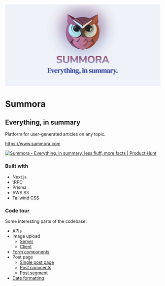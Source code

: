![Summora hero image](public/og-summora-230411.png)

# Summora

## Everything, in summary

Platform for user-generated articles on any topic.

https://www.summora.com

<a href="https://www.producthunt.com/posts/summora?utm_source=badge-featured&utm_medium=badge&utm_souce=badge-summora" target="_blank"><img src="https://api.producthunt.com/widgets/embed-image/v1/featured.svg?post_id=400850&theme=light" alt="Summora - Everything&#0044;&#0032;in&#0032;summary&#0044;&#0032;less&#0032;fluff&#0044;&#0032;more&#0032;facts | Product Hunt" style="width: 200px; height: 54px;" width="250" height="54" /></a>

### Built with

- Next.js
- tRPC
- Prisma
- AWS S3
- Tailwind CSS

### Code tour

Some interesting parts of the codebase:

- [APIs](https://github.com/bennettdams/summora/tree/main/src/server/routers)
- Image upload
  - [Server](https://github.com/bennettdams/summora/blob/main/src/server/cloud-storage.ts)
  - [Client](https://github.com/bennettdams/summora/blob/main/src/services/cloud-service.ts)
- [Form components](https://github.com/bennettdams/summora/blob/main/src/components/form.tsx)
- Post page
  - [Single post page](https://github.com/bennettdams/summora/blob/main/src/components/pages/post/PostPage.tsx)
  - [Post comments](https://github.com/bennettdams/summora/blob/main/src/components/pages/post/post-comments.tsx)
  - [Post segment](https://github.com/bennettdams/summora/blob/main/src/components/pages/post/PostSegment.tsx)
- [Date formatting](https://github.com/bennettdams/summora/blob/main/src/util/date-time.ts)
